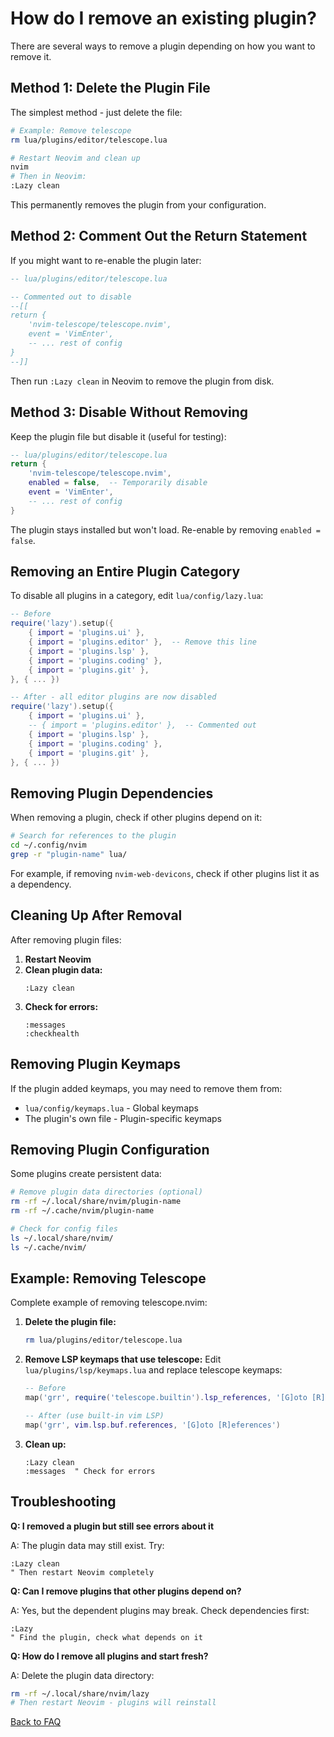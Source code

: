 # How do I remove an existing plugin?

There are several ways to remove a plugin depending on how you want to
remove it.

## Method 1: Delete the Plugin File

The simplest method - just delete the file:

```sh
# Example: Remove telescope
rm lua/plugins/editor/telescope.lua

# Restart Neovim and clean up
nvim
# Then in Neovim:
:Lazy clean
```

This permanently removes the plugin from your configuration.

## Method 2: Comment Out the Return Statement

If you might want to re-enable the plugin later:

```lua
-- lua/plugins/editor/telescope.lua

-- Commented out to disable
--[[
return {
	'nvim-telescope/telescope.nvim',
	event = 'VimEnter',
	-- ... rest of config
}
--]]
```

Then run `:Lazy clean` in Neovim to remove the plugin from disk.

## Method 3: Disable Without Removing

Keep the plugin file but disable it (useful for testing):

```lua
-- lua/plugins/editor/telescope.lua
return {
	'nvim-telescope/telescope.nvim',
	enabled = false,  -- Temporarily disable
	event = 'VimEnter',
	-- ... rest of config
}
```

The plugin stays installed but won't load. Re-enable by removing
`enabled = false`.

## Removing an Entire Plugin Category

To disable all plugins in a category, edit `lua/config/lazy.lua`:

```lua
-- Before
require('lazy').setup({
	{ import = 'plugins.ui' },
	{ import = 'plugins.editor' },  -- Remove this line
	{ import = 'plugins.lsp' },
	{ import = 'plugins.coding' },
	{ import = 'plugins.git' },
}, { ... })

-- After - all editor plugins are now disabled
require('lazy').setup({
	{ import = 'plugins.ui' },
	-- { import = 'plugins.editor' },  -- Commented out
	{ import = 'plugins.lsp' },
	{ import = 'plugins.coding' },
	{ import = 'plugins.git' },
}, { ... })
```

## Removing Plugin Dependencies

When removing a plugin, check if other plugins depend on it:

```sh
# Search for references to the plugin
cd ~/.config/nvim
grep -r "plugin-name" lua/
```

For example, if removing `nvim-web-devicons`, check if other plugins
list it as a dependency.

## Cleaning Up After Removal

After removing plugin files:

1. **Restart Neovim**
2. **Clean plugin data:**
   ```vim
   :Lazy clean
   ```
3. **Check for errors:**
   ```vim
   :messages
   :checkhealth
   ```

## Removing Plugin Keymaps

If the plugin added keymaps, you may need to remove them from:
- `lua/config/keymaps.lua` - Global keymaps
- The plugin's own file - Plugin-specific keymaps

## Removing Plugin Configuration

Some plugins create persistent data:

```sh
# Remove plugin data directories (optional)
rm -rf ~/.local/share/nvim/plugin-name
rm -rf ~/.cache/nvim/plugin-name

# Check for config files
ls ~/.local/share/nvim/
ls ~/.cache/nvim/
```

## Example: Removing Telescope

Complete example of removing telescope.nvim:

1. **Delete the plugin file:**
   ```sh
   rm lua/plugins/editor/telescope.lua
   ```

2. **Remove LSP keymaps that use telescope:**
   Edit `lua/plugins/lsp/keymaps.lua` and replace telescope keymaps:
   ```lua
   -- Before
   map('grr', require('telescope.builtin').lsp_references, '[G]oto [R]eferences')

   -- After (use built-in vim LSP)
   map('grr', vim.lsp.buf.references, '[G]oto [R]eferences')
   ```

3. **Clean up:**
   ```vim
   :Lazy clean
   :messages  " Check for errors
   ```

## Troubleshooting

**Q: I removed a plugin but still see errors about it**

A: The plugin data may still exist. Try:
```vim
:Lazy clean
" Then restart Neovim completely
```

**Q: Can I remove plugins that other plugins depend on?**

A: Yes, but the dependent plugins may break. Check dependencies first:
```vim
:Lazy
" Find the plugin, check what depends on it
```

**Q: How do I remove all plugins and start fresh?**

A: Delete the plugin data directory:
```sh
rm -rf ~/.local/share/nvim/lazy
# Then restart Neovim - plugins will reinstall
```

[Back to FAQ](../../README.md#faq)
